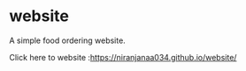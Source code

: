 # website
A simple food ordering website.

Click here to website :https://niranjanaa034.github.io/website/
